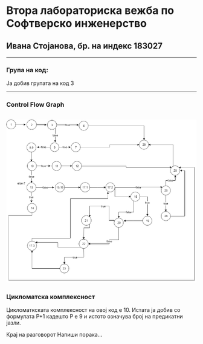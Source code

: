 # Втора лабораториска вежба по Софтверско инженерство

## Ивана Стојанова, бр. на индекс 183027
--- 
### Група на код:
Ја добив групата на код 3

---
### Control Flow Graph
![CFG](/SI_Lab2_183027/Zadaca2.png)
---
### Цикломатска комплексност
Цикломаткската комплексност на овој код е 10.
Истата ја добив со формулата P+1 кадешто Р е 9 и истото означува број на предикатни јазли.

Крај на разговорот
Напиши порака...
